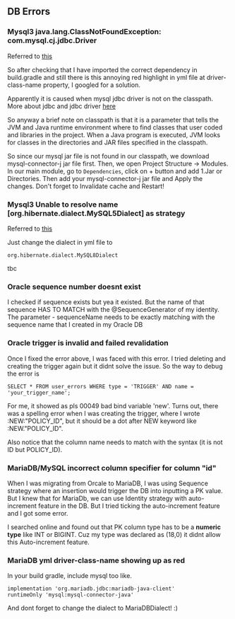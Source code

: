 ## DB Errors
### Mysql3 java.lang.ClassNotFoundException: com.mysql.cj.jdbc.Driver
Referred to [this](https://velog.io/@nasubeeni/Spring%EC%8A%A4%ED%94%84%EB%A7%81-java.lang.ClassNotFoundException-com.mysql.cj.jdbc.Driver)

So after checking that I have imported the correct dependency in build.gradle and still there is this annoying red highlight in yml file at
driver-class-name property, I googled for a solution.

Apparently it is caused when mysql jdbc driver is not on the classpath. More about jdbc and jdbc driver [here](https://github.com/brian6484/CSKnowledge/blob/main/Database/JDBC%20%26%20JDBC%20Driver.md)

So anyway a brief note on classpath is that it is a parameter that tells the JVM and Java runtime environment where to find classes that
user coded and libraries in the project. When a Java program is executed, JVM looks for classes in the directories and JAR files specified
in the classpath.

So since our mysql jar file is not found in our classpath, we download mysql-connector-j jar file first. Then, we open Project Structure ->
Modules. In our main module, go to `Dependencies`, click on + button and add 1.Jar or Directories. Then add your mysql-connector-j jar file and
Apply the changes. Don't forget to Invalidate cache and Restart!

### Mysql3 Unable to resolve name [org.hibernate.dialect.MySQL5Dialect] as strategy
Referred to [this](https://velog.io/@yesue/SpringBoot-Failed-to-initialize-JPA-EntityManagerFactory-Unable-to-create-requested-service-...-due-to-Unable-to-resolve-name-org.hibernate.dialect.MySQL5InnoDBDialect-as-strategy-...-%EC%97%90%EB%9F%AC)

Just change the dialect in yml file to 
```
org.hibernate.dialect.MySQL8Dialect
```

tbc

### Oracle sequence number doesnt exist

I checked if sequence exists but yea it existed. But the name of that sequence HAS TO MATCH with the @SequenceGenerator of my identity. The parameter - sequenceName needs to be exactly matching with the sequence name that I created in my Oracle DB

### Oracle trigger is invalid and failed revalidation 

Once I fixed the error above, I was faced with this error. I tried deleting and creating the trigger again but it 
didnt solve the issue. So the way to debug the error is 

```
SELECT * FROM user_errors WHERE type = 'TRIGGER' AND name = 'your_trigger_name';
```

For me, it showed as pls 00049 bad bind variable 'new'. Turns out, there was a spelling error when I was creating
the trigger, where I wrote :NEW:"POLICY_ID", but it should be a dot after NEW keyword like :NEW."POLICY_ID". 

Also notice that the column name needs to match with the syntax (it is not ID but POLICY_ID).

### MariaDB/MySQL incorrect column specifier for column "id"
When I was migrating from Orcale to MariaDB, I was using Sequence strategy where an insertion would trigger the DB into inputting a PK value. But I knew that for MariaDb, we can use Identity strategy with auto-increment feature in the DB. But I tried ticking the auto-increment feature and I got some error.

I searched online and found out that PK column type has to be a **numeric type** like INT or BIGINT. Cuz my type was declared as (18,0) it didnt allow this Auto-increment feature. 

### MariaDB yml driver-class-name showing up as red
In your build gradle, include mysql too like.
```
implementation 'org.mariadb.jdbc:mariadb-java-client'
runtimeOnly 'mysql:mysql-connector-java'
```

And dont forget to change the dialect to MariaDBDialect! :)
